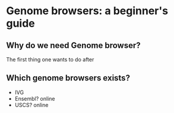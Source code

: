 # Genome browsers: a beginner's guide

## Why do we need Genome browser?

The first thing one wants to do after 

## Which genome browsers exists?

- IVG
- Ensembl? online
- USCS? online